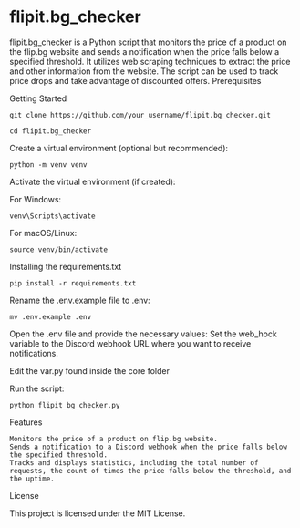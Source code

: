 # flipit.bg_checker

flipit.bg_checker is a Python script that monitors the price of a product on the flip.bg website and sends a notification when the price falls below a specified threshold. It utilizes web scraping techniques to extract the price and other information from the website. The script can be used to track price drops and take advantage of discounted offers.
Prerequisites

Getting Started

    git clone https://github.com/your_username/flipit.bg_checker.git

    cd flipit.bg_checker

Create a virtual environment (optional but recommended):

    python -m venv venv

Activate the virtual environment (if created):

For Windows:

    venv\Scripts\activate

For macOS/Linux:

    source venv/bin/activate

Installing the requirements.txt

    pip install -r requirements.txt

Rename the .env.example file to .env:

    mv .env.example .env

Open the .env file and provide the necessary values:
Set the web_hock variable to the Discord webhook URL where you want to receive notifications.

Edit the var.py found inside the core folder

Run the script:

    python flipit_bg_checker.py
    
Features

    Monitors the price of a product on flip.bg website.
    Sends a notification to a Discord webhook when the price falls below the specified threshold.
    Tracks and displays statistics, including the total number of requests, the count of times the price falls below the threshold, and the uptime.

License

This project is licensed under the MIT License.
